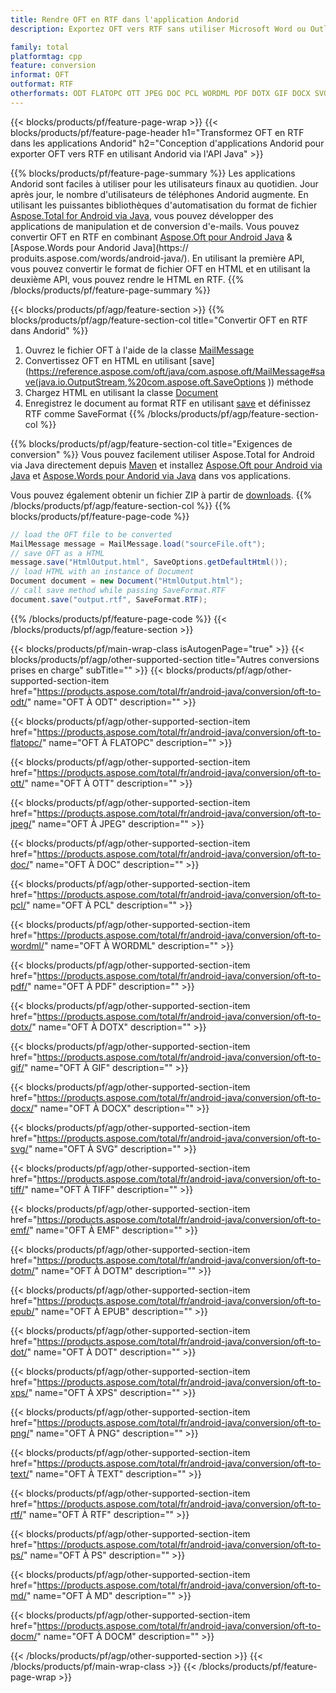 ```yaml
---
title: Rendre OFT en RTF dans l'application Andorid
description: Exportez OFT vers RTF sans utiliser Microsoft Word ou Outlook dans vos applications Andorid

family: total
platformtag: cpp
feature: conversion
informat: OFT
outformat: RTF
otherformats: ODT FLATOPC OTT JPEG DOC PCL WORDML PDF DOTX GIF DOCX SVG TIFF EMF DOTM EPUB DOT XPS PNG TEXT BMP PS MD DOCM
---
```

{{< blocks/products/pf/feature-page-wrap >}}
{{< blocks/products/pf/feature-page-header h1="Transformez OFT en RTF dans les applications Andorid" h2="Conception d'applications Andorid pour exporter OFT vers RTF en utilisant Andorid via l'API Java" >}}

{{% blocks/products/pf/feature-page-summary %}}
Les applications Andorid sont faciles à utiliser pour les utilisateurs finaux au quotidien. Jour après jour, le nombre d'utilisateurs de téléphones Andorid augmente. En utilisant les puissantes bibliothèques d'automatisation du format de fichier [Aspose.Total for Android via Java](https://products.aspose.com/total/android-java/), vous pouvez développer des applications de manipulation et de conversion d'e-mails. Vous pouvez convertir OFT en RTF en combinant [Aspose.Oft pour Android Java](https://products.aspose.com/oft/android-java/) & [Aspose.Words pour Andorid Java](https:// produits.aspose.com/words/android-java/). En utilisant la première API, vous pouvez convertir le format de fichier OFT en HTML et en utilisant la deuxième API, vous pouvez rendre le HTML en RTF. 
{{% /blocks/products/pf/feature-page-summary  %}}

{{< blocks/products/pf/agp/feature-section >}}
{{% blocks/products/pf/agp/feature-section-col title="Convertir OFT en RTF dans Andorid" %}}
1. Ouvrez le fichier OFT à l'aide de la classe [MailMessage](https://reference.aspose.com/oft/java/com.aspose.oft/mailmessage)
2. Convertissez OFT en HTML en utilisant [save](https://reference.aspose.com/oft/java/com.aspose.oft/MailMessage#save(java.io.OutputStream,%20com.aspose.oft.SaveOptions )) méthode
3. Chargez HTML en utilisant la classe [Document](https://reference.aspose.com/words/java/com.aspose.words/Document)
4. Enregistrez le document au format RTF en utilisant [save](https://reference.aspose.com/words/java/com.aspose.words/Document#save(java.lang.String,com.aspose.words.SaveOptions)) et définissez RTF comme SaveFormat
{{% /blocks/products/pf/agp/feature-section-col %}}

{{% blocks/products/pf/agp/feature-section-col title="Exigences de conversion" %}}
Vous pouvez facilement utiliser Aspose.Total for Android via Java directement depuis [Maven](https://repository.aspose.com/webapp/#/artifacts/browse/tree/General/repo/com/aspose/aspose-total) et installez [Aspose.Oft pour Android via Java](https://docs.aspose.com/oft/androidjava/installation/) et [Aspose.Words pour Andorid via Java](https://docs.aspose.com/words/java/install-aspose-words-for-android-via-java/#install-asposewords-for-android-via-java-from-maven-repository) dans vos applications.

Vous pouvez également obtenir un fichier ZIP à partir de [downloads](https://releases.aspose.com/total/androidjava).
{{% /blocks/products/pf/agp/feature-section-col %}}
{{% blocks/products/pf/feature-page-code %}}
```cs
// load the OFT file to be converted
MailMessage message = MailMessage.load("sourceFile.oft"); 
// save OFT as a HTML 
message.save("HtmlOutput.html", SaveOptions.getDefaultHtml());
// load HTML with an instance of Document
Document document = new Document("HtmlOutput.html");
// call save method while passing SaveFormat.RTF
document.save("output.rtf", SaveFormat.RTF); 
```

{{% /blocks/products/pf/feature-page-code %}}
{{< /blocks/products/pf/agp/feature-section >}}

{{< blocks/products/pf/main-wrap-class isAutogenPage="true" >}}
{{< blocks/products/pf/agp/other-supported-section title="Autres conversions prises en charge" subTitle="" >}}
{{< blocks/products/pf/agp/other-supported-section-item href="https://products.aspose.com/total/fr/android-java/conversion/oft-to-odt/" name="OFT À ODT" description="" >}}

{{< blocks/products/pf/agp/other-supported-section-item href="https://products.aspose.com/total/fr/android-java/conversion/oft-to-flatopc/" name="OFT À FLATOPC" description="" >}}

{{< blocks/products/pf/agp/other-supported-section-item href="https://products.aspose.com/total/fr/android-java/conversion/oft-to-ott/" name="OFT À OTT" description="" >}}

{{< blocks/products/pf/agp/other-supported-section-item href="https://products.aspose.com/total/fr/android-java/conversion/oft-to-jpeg/" name="OFT À JPEG" description="" >}}

{{< blocks/products/pf/agp/other-supported-section-item href="https://products.aspose.com/total/fr/android-java/conversion/oft-to-doc/" name="OFT À DOC" description="" >}}

{{< blocks/products/pf/agp/other-supported-section-item href="https://products.aspose.com/total/fr/android-java/conversion/oft-to-pcl/" name="OFT À PCL" description="" >}}

{{< blocks/products/pf/agp/other-supported-section-item href="https://products.aspose.com/total/fr/android-java/conversion/oft-to-wordml/" name="OFT À WORDML" description="" >}}

{{< blocks/products/pf/agp/other-supported-section-item href="https://products.aspose.com/total/fr/android-java/conversion/oft-to-pdf/" name="OFT À PDF" description="" >}}

{{< blocks/products/pf/agp/other-supported-section-item href="https://products.aspose.com/total/fr/android-java/conversion/oft-to-dotx/" name="OFT À DOTX" description="" >}}

{{< blocks/products/pf/agp/other-supported-section-item href="https://products.aspose.com/total/fr/android-java/conversion/oft-to-gif/" name="OFT À GIF" description="" >}}

{{< blocks/products/pf/agp/other-supported-section-item href="https://products.aspose.com/total/fr/android-java/conversion/oft-to-docx/" name="OFT À DOCX" description="" >}}

{{< blocks/products/pf/agp/other-supported-section-item href="https://products.aspose.com/total/fr/android-java/conversion/oft-to-svg/" name="OFT À SVG" description="" >}}

{{< blocks/products/pf/agp/other-supported-section-item href="https://products.aspose.com/total/fr/android-java/conversion/oft-to-tiff/" name="OFT À TIFF" description="" >}}

{{< blocks/products/pf/agp/other-supported-section-item href="https://products.aspose.com/total/fr/android-java/conversion/oft-to-emf/" name="OFT À EMF" description="" >}}

{{< blocks/products/pf/agp/other-supported-section-item href="https://products.aspose.com/total/fr/android-java/conversion/oft-to-dotm/" name="OFT À DOTM" description="" >}}

{{< blocks/products/pf/agp/other-supported-section-item href="https://products.aspose.com/total/fr/android-java/conversion/oft-to-epub/" name="OFT À EPUB" description="" >}}

{{< blocks/products/pf/agp/other-supported-section-item href="https://products.aspose.com/total/fr/android-java/conversion/oft-to-dot/" name="OFT À DOT" description="" >}}

{{< blocks/products/pf/agp/other-supported-section-item href="https://products.aspose.com/total/fr/android-java/conversion/oft-to-xps/" name="OFT À XPS" description="" >}}

{{< blocks/products/pf/agp/other-supported-section-item href="https://products.aspose.com/total/fr/android-java/conversion/oft-to-png/" name="OFT À PNG" description="" >}}

{{< blocks/products/pf/agp/other-supported-section-item href="https://products.aspose.com/total/fr/android-java/conversion/oft-to-text/" name="OFT À TEXT" description="" >}}

{{< blocks/products/pf/agp/other-supported-section-item href="https://products.aspose.com/total/fr/android-java/conversion/oft-to-rtf/" name="OFT À RTF" description="" >}}

{{< blocks/products/pf/agp/other-supported-section-item href="https://products.aspose.com/total/fr/android-java/conversion/oft-to-ps/" name="OFT À PS" description="" >}}

{{< blocks/products/pf/agp/other-supported-section-item href="https://products.aspose.com/total/fr/android-java/conversion/oft-to-md/" name="OFT À MD" description="" >}}

{{< blocks/products/pf/agp/other-supported-section-item href="https://products.aspose.com/total/fr/android-java/conversion/oft-to-docm/" name="OFT À DOCM" description="" >}}


{{< /blocks/products/pf/agp/other-supported-section >}}
{{< /blocks/products/pf/main-wrap-class >}}
{{< /blocks/products/pf/feature-page-wrap >}}